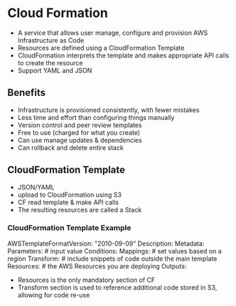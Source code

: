 # Cloud Formation 
- A service that allows user manage, configure and provision AWS Infrastructure as Code
- Resources are defined using a CloudFormation Template
- CloudFormation interprets the template and makes appropriate API calls to create the resource
- Support YAML and JSON

## Benefits 
* Infrastructure is provisioned consistently, with fewer mistakes
* Less time and effort than configuring things manually
* Version control and peer review templates
* Free to use (charged for what you create)
* Can use manage updates & dependencies 
* Can rollback and delete entire stack 

## CloudFormation Template
* JSON/YAML
* upload to CloudFormation using S3
* CF read template & make API calls
* The resulting resources are called a Stack

### CloudFormation Template Example

AWSTemplateFormatVersion: "2010-09-09"
Description:
Metadata:
Parameters: # input value
Conditions: 
Mappings: # set values based on a region
Transform: # include snippets of code outside the main template
Resources: # the AWS Resources you are deploying 
Outputs:

* Resources is the only mandatory section of CF
* Transform section is used to reference additional code stored in S3, allowing for code re-use